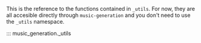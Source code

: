 This is the reference to the functions contained in
`_utils`. For now, they are all accesible directly
through `music-generation` and you don't
need to use the `_utils` namespace.

::: music_generation._utils
